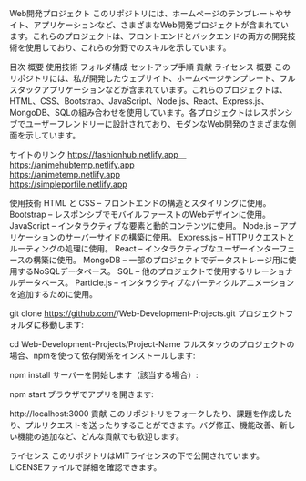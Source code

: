 Web開発プロジェクト
このリポジトリには、ホームページのテンプレートやサイト、アプリケーションなど、さまざまなWeb開発プロジェクトが含まれています。これらのプロジェクトは、フロントエンドとバックエンドの両方の開発技術を使用しており、これらの分野でのスキルを示しています。

目次
概要
使用技術
フォルダ構成
セットアップ手順
貢献
ライセンス
概要
このリポジトリには、私が開発したウェブサイト、ホームページテンプレート、フルスタックアプリケーションなどが含まれています。これらのプロジェクトは、HTML、CSS、Bootstrap、JavaScript、Node.js、React、Express.js、MongoDB、SQLの組み合わせを使用しています。各プロジェクトはレスポンシブでユーザーフレンドリーに設計されており、モダンなWeb開発のさまざまな側面を示しています。

サイトのリンク
https://fashionhub.netlify.app　<br>
https://animehubtemp.netlify.app <br>
https://animetemp.netlify.app <br>
https://simpleporfile.netlify.app <br>

使用技術
HTML と CSS – フロントエンドの構造とスタイリングに使用。
Bootstrap – レスポンシブでモバイルファーストのWebデザインに使用。
JavaScript – インタラクティブな要素と動的コンテンツに使用。
Node.js – アプリケーションのサーバーサイドの構築に使用。
Express.js – HTTPリクエストとルーティングの処理に使用。
React – インタラクティブなユーザーインターフェースの構築に使用。
MongoDB – 一部のプロジェクトでデータストレージ用に使用するNoSQLデータベース。
SQL – 他のプロジェクトで使用するリレーショナルデータベース。
Particle.js – インタラクティブなパーティクルアニメーションを追加するために使用。


git clone https://github.com/<Your-Username>/Web-Development-Projects.git
プロジェクトフォルダに移動します:

cd Web-Development-Projects/Project-Name
フルスタックのプロジェクトの場合、npmを使って依存関係をインストールします:


npm install
サーバーを開始します（該当する場合）:


npm start
ブラウザでアプリを開きます:


http://localhost:3000
貢献
このリポジトリをフォークしたり、課題を作成したり、プルリクエストを送ったりすることができます。バグ修正、機能改善、新しい機能の追加など、どんな貢献でも歓迎します。

ライセンス
このリポジトリはMITライセンスの下で公開されています。LICENSEファイルで詳細を確認できます。
